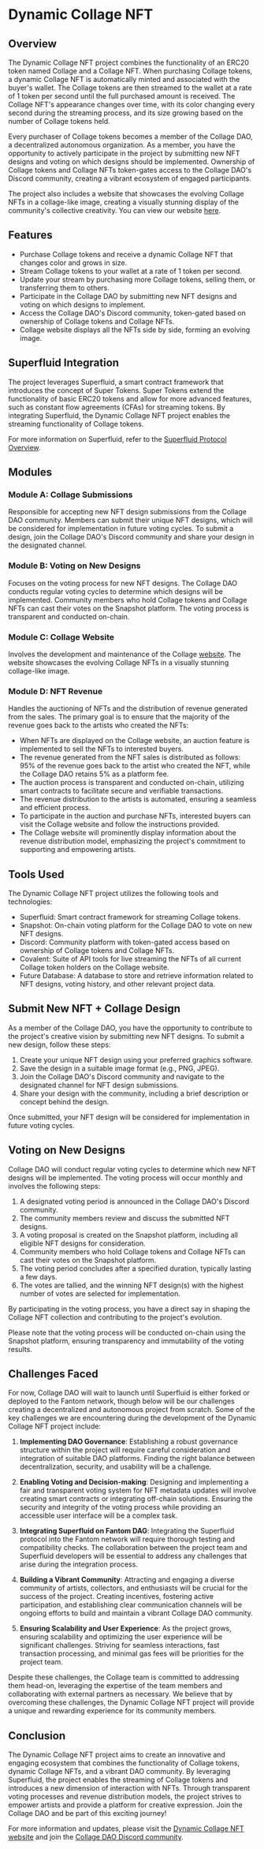 # Dynamic Collage NFT

## Overview
The Dynamic Collage NFT project combines the functionality of an ERC20 token named Collage and a Collage NFT. When purchasing Collage tokens, a dynamic Collage NFT is automatically minted and associated with the buyer's wallet. The Collage tokens are then streamed to the wallet at a rate of 1 token per second until the full purchased amount is received. The Collage NFT's appearance changes over time, with its color changing every second during the streaming process, and its size growing based on the number of Collage tokens held.

Every purchaser of Collage tokens becomes a member of the Collage DAO, a decentralized autonomous organization. As a member, you have the opportunity to actively participate in the project by submitting new NFT designs and voting on which designs should be implemented. Ownership of Collage tokens and Collage NFTs token-gates access to the Collage DAO's Discord community, creating a vibrant ecosystem of engaged participants.

The project also includes a website that showcases the evolving Collage NFTs in a collage-like image, creating a visually stunning display of the community's collective creativity. You can view our website [here](https://ipfs.io/ipfs/QmW4r6kJDh626jr8pBdcwtSVk6bSEpM8eiCKSUCJUjdQqd/).

## Features
- Purchase Collage tokens and receive a dynamic Collage NFT that changes color and grows in size.
- Stream Collage tokens to your wallet at a rate of 1 token per second.
- Update your stream by purchasing more Collage tokens, selling them, or transferring them to others.
- Participate in the Collage DAO by submitting new NFT designs and voting on which designs to implement.
- Access the Collage DAO's Discord community, token-gated based on ownership of Collage tokens and Collage NFTs.
- Collage website displays all the NFTs side by side, forming an evolving image.

## Superfluid Integration
The project leverages Superfluid, a smart contract framework that introduces the concept of Super Tokens. Super Tokens extend the functionality of basic ERC20 tokens and allow for more advanced features, such as constant flow agreements (CFAs) for streaming tokens. By integrating Superfluid, the Dynamic Collage NFT project enables the streaming functionality of Collage tokens.

For more information on Superfluid, refer to the [Superfluid Protocol Overview](https://superfluid.finance/).

## Modules

### Module A: Collage Submissions
Responsible for accepting new NFT design submissions from the Collage DAO community. Members can submit their unique NFT designs, which will be considered for implementation in future voting cycles. To submit a design, join the Collage DAO's Discord community and share your design in the designated channel.

### Module B: Voting on New Designs
Focuses on the voting process for new NFT designs. The Collage DAO conducts regular voting cycles to determine which designs will be implemented. Community members who hold Collage tokens and Collage NFTs can cast their votes on the Snapshot platform. The voting process is transparent and conducted on-chain.

### Module C: Collage Website
Involves the development and maintenance of the Collage [website](https://ipfs.io/ipfs/QmW4r6kJDh626jr8pBdcwtSVk6bSEpM8eiCKSUCJUjdQqd/). The website showcases the evolving Collage NFTs in a visually stunning collage-like image.

### Module D: NFT Revenue
Handles the auctioning of NFTs and the distribution of revenue generated from the sales. The primary goal is to ensure that the majority of the revenue goes back to the artists who created the NFTs:

- When NFTs are displayed on the Collage website, an auction feature is implemented to sell the NFTs to interested buyers.
- The revenue generated from the NFT sales is distributed as follows: 95% of the revenue goes back to the artist who created the NFT, while the Collage DAO retains 5% as a platform fee.
- The auction process is transparent and conducted on-chain, utilizing smart contracts to facilitate secure and verifiable transactions.
- The revenue distribution to the artists is automated, ensuring a seamless and efficient process.
- To participate in the auction and purchase NFTs, interested buyers can visit the Collage website and follow the instructions provided.
- The Collage website will prominently display information about the revenue distribution model, emphasizing the project's commitment to supporting and empowering artists.

## Tools Used
The Dynamic Collage NFT project utilizes the following tools and technologies:

- Superfluid: Smart contract framework for streaming Collage tokens.
- Snapshot: On-chain voting platform for the Collage DAO to vote on new NFT designs.
- Discord: Community platform with token-gated access based on ownership of Collage tokens and Collage NFTs.
- Covalent: Suite of API tools for live streaming the NFTs of all current Collage token holders on the Collage website.
- Future Database: A database to store and retrieve information related to NFT designs, voting history, and other relevant project data.

## Submit New NFT + Collage Design

As a member of the Collage DAO, you have the opportunity to contribute to the project's creative vision by submitting new NFT designs. To submit a new design, follow these steps:

1. Create your unique NFT design using your preferred graphics software.
2. Save the design in a suitable image format (e.g., PNG, JPEG).
3. Join the Collage DAO's Discord community and navigate to the designated channel for NFT design submissions.
4. Share your design with the community, including a brief description or concept behind the design.

Once submitted, your NFT design will be considered for implementation in future voting cycles.

## Voting on New Designs

Collage DAO will conduct regular voting cycles to determine which new NFT designs will be implemented. The voting process will occur monthly and involves the following steps:

1. A designated voting period is announced in the Collage DAO's Discord community.
2. The community members review and discuss the submitted NFT designs.
3. A voting proposal is created on the Snapshot platform, including all eligible NFT designs for consideration.
4. Community members who hold Collage tokens and Collage NFTs can cast their votes on the Snapshot platform.
5. The voting period concludes after a specified duration, typically lasting a few days.
6. The votes are tallied, and the winning NFT design(s) with the highest number of votes are selected for implementation.

By participating in the voting process, you have a direct say in shaping the Collage NFT collection and contributing to the project's evolution.

Please note that the voting process will be conducted on-chain using the Snapshot platform, ensuring transparency and immutability of the voting results.

## Challenges Faced

For now, Collage DAO will wait to launch until Superfluid is either forked or deployed to the Fantom network, though below will be our challenges creating a decentralized and autonomous project from scratch. Some of the key challenges we are encountering during the development of the Dynamic Collage NFT project include:

1. **Implementing DAO Governance**: Establishing a robust governance structure within the project will require careful consideration and integration of suitable DAO platforms. Finding the right balance between decentralization, security, and usability will be a challenge.

2. **Enabling Voting and Decision-making**: Designing and implementing a fair and transparent voting system for NFT metadata updates will involve creating smart contracts or integrating off-chain solutions. Ensuring the security and integrity of the voting process while providing an accessible user interface will be a complex task.

3. **Integrating Superfluid on Fantom DAG**: Integrating the Superfluid protocol into the Fantom network will require thorough testing and compatibility checks. The collaboration between the project team and Superfluid developers will be essential to address any challenges that arise during the integration process.

4. **Building a Vibrant Community**: Attracting and engaging a diverse community of artists, collectors, and enthusiasts will be crucial for the success of the project. Creating incentives, fostering active participation, and establishing clear communication channels will be ongoing efforts to build and maintain a vibrant Collage DAO community.

5. **Ensuring Scalability and User Experience**: As the project grows, ensuring scalability and optimizing the user experience will be significant challenges. Striving for seamless interactions, fast transaction processing, and minimal gas fees will be priorities for the project team.

Despite these challenges, the Collage team is committed to addressing them head-on, leveraging the expertise of the team members and collaborating with external partners as necessary. We believe that by overcoming these challenges, the Dynamic Collage NFT project will provide a unique and rewarding experience for its community members.

## Conclusion

The Dynamic Collage NFT project aims to create an innovative and engaging ecosystem that combines the functionality of Collage tokens, dynamic Collage NFTs, and a vibrant DAO community. By leveraging Superfluid, the project enables the streaming of Collage tokens and introduces a new dimension of interaction with NFTs. Through transparent voting processes and revenue distribution models, the project strives to empower artists and provide a platform for creative expression. Join the Collage DAO and be part of this exciting journey!

For more information and updates, please visit the [Dynamic Collage NFT website](https://collage-nft.com) and join the [Collage DAO Discord community](https://discord.gg/collage-dao).

